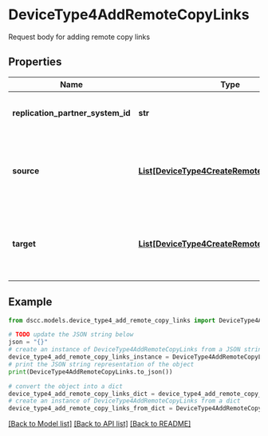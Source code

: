 # DeviceType4AddRemoteCopyLinks

Request body for adding remote copy links

## Properties

Name | Type | Description | Notes
------------ | ------------- | ------------- | -------------
**replication_partner_system_id** | **str** | SystemId of target replication partner | 
**source** | [**List[DeviceType4CreateRemoteCopyLinkInput]**](DeviceType4CreateRemoteCopyLinkInput.md) | List of remote copy links to be added to source replication partner | 
**target** | [**List[DeviceType4CreateRemoteCopyLinkInput]**](DeviceType4CreateRemoteCopyLinkInput.md) | List of remote copy links to be added to target replication partner | 

## Example

```python
from dscc.models.device_type4_add_remote_copy_links import DeviceType4AddRemoteCopyLinks

# TODO update the JSON string below
json = "{}"
# create an instance of DeviceType4AddRemoteCopyLinks from a JSON string
device_type4_add_remote_copy_links_instance = DeviceType4AddRemoteCopyLinks.from_json(json)
# print the JSON string representation of the object
print(DeviceType4AddRemoteCopyLinks.to_json())

# convert the object into a dict
device_type4_add_remote_copy_links_dict = device_type4_add_remote_copy_links_instance.to_dict()
# create an instance of DeviceType4AddRemoteCopyLinks from a dict
device_type4_add_remote_copy_links_from_dict = DeviceType4AddRemoteCopyLinks.from_dict(device_type4_add_remote_copy_links_dict)
```
[[Back to Model list]](../README.md#documentation-for-models) [[Back to API list]](../README.md#documentation-for-api-endpoints) [[Back to README]](../README.md)



